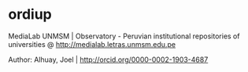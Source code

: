 # ordiup
MediaLab UNMSM | Observatory - Peruvian institutional repositories of universities
@ http://medialab.letras.unmsm.edu.pe

Author: Alhuay, Joel | http://orcid.org/0000-0002-1903-4687
